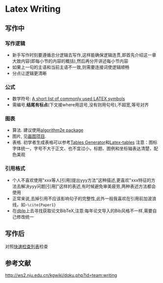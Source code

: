 # Latex Writing

## 写作中
### 写作逻辑
- 新手写作时刻要遵循总分逻辑去写作,这样能确保逻辑连贯,即首先介绍这一章大致内容(即每小节的内容的概括),然后再分开讲述每小节内容
- 如果上一句的主语和当前主语不一致,则需要连接词使逻辑顺畅
- 分点让逻辑更清晰

### 公式
- 数学符号: [A short list of commonly used LATEX symbols](https://artofproblemsolving.com/wiki/index.php/LaTeX:Symbols)
- 需编号,**结尾有标点**(下文接where用逗号,没有则用句号),不超宽,等号对齐

### 图表
- 算法. 建议使用[algorithm2e package](https://www.ctan.org/pkg/algorithm2e)
- 图片, 见[画图项目](https://github.com/Josehokec/python_figure).
- 表格. 初学者生成表格可以参考[Tables Generator](https://www.tablesgenerator.com)和[Latex-tables](https://www.latex-tables.com)
注意：图标字体统一，字号不大于正文、也不宜过小，标题、图例和坐标轴表达清楚，配色美观

### 引用格式
- 个人不喜欢使用"xxx等人[引用]提出yyy方法"这种描述,更喜欢"xxx特征的方法去解决yyy问题[引用]"这样的表述,有时候避免审美疲劳,两种表述方法都会使用
- 正常来说,去掉引用不应该影响句子的完整性,此外一般我喜欢在引用前加波浪线，如`~\cite{Paper1}`
- 在[dblp](https://dblp.org/)上去寻找获取论文BibTeX,注意:每年论文导入的Bib风格不一样,需要自己修改统一

## 写作后
对照[快速检查列表](check_list.md)检查

## 参考文献
http://ws2.nju.edu.cn/kgwiki/doku.php?id=team:writing
